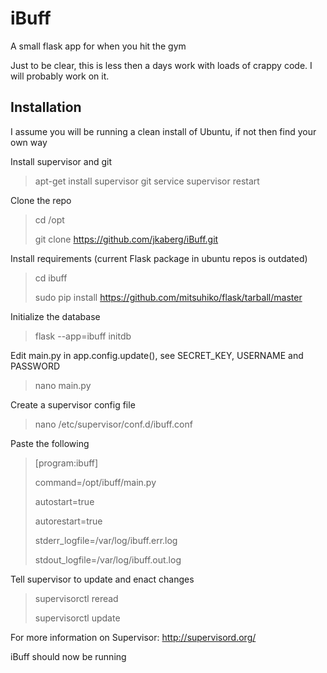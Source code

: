 iBuff
=====
A small flask app for when you hit the gym

Just to be clear, this is less then a days work with loads of crappy code. I will probably work on it.

Installation 
------------

I assume you will be running a clean install of Ubuntu, if not then find your own way

Install supervisor and git

> apt-get install supervisor git
> service supervisor restart

Clone the repo

> cd /opt
>
> git clone https://github.com/jkaberg/iBuff.git

Install requirements (current Flask package in ubuntu repos is outdated)

> cd ibuff
>
> sudo pip install https://github.com/mitsuhiko/flask/tarball/master

Initialize the database

> flask --app=ibuff initdb

Edit main.py in app.config.update(), see SECRET_KEY, USERNAME and PASSWORD

> nano main.py

Create a supervisor config file

> nano /etc/supervisor/conf.d/ibuff.conf

Paste the following

> [program:ibuff]
>
> command=/opt/ibuff/main.py
>
> autostart=true
>
> autorestart=true
>
> stderr_logfile=/var/log/ibuff.err.log
>
> stdout_logfile=/var/log/ibuff.out.log

Tell supervisor to update and enact changes

> supervisorctl reread
>
> supervisorctl update

For more information on Supervisor: http://supervisord.org/

iBuff should now be running
